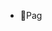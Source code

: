 - 👋Pag

<!---
Denizlpsev/Denizlpsev is a ✨ special ✨ repository because its `README.md` (this file) appears on your GitHub profile.
You can click the Preview link to take a look at your changes.
--->
